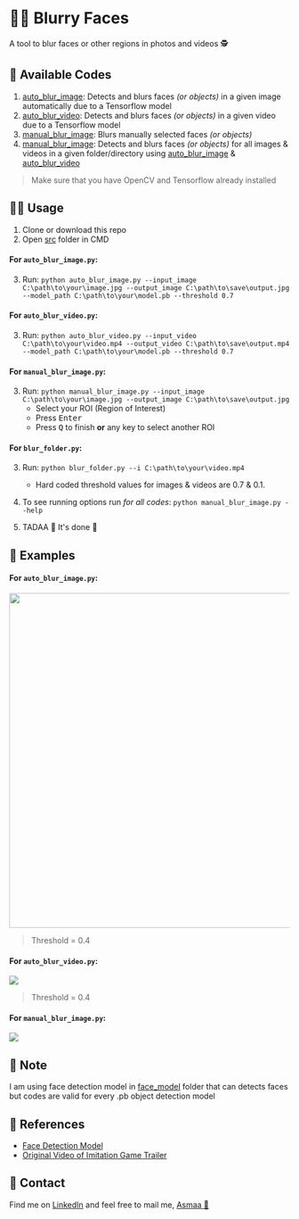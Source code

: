 # 🕵️‍♀️ Blurry Faces
A tool to blur faces or other regions in photos and videos 🕵️‍

## 🙌 Available Codes
1. [auto_blur_image](./src/auto_blur_image.py): Detects and blurs faces _(or objects)_ in a given image automatically due to a Tensorflow model
2. [auto_blur_video](./src/auto_blur_video.py): Detects and blurs faces _(or objects)_ in a given video due to a Tensorflow model
3. [manual_blur_image](./src/manual_blur_image.py): Blurs manually selected faces _(or objects)_
4. [manual_blur_image](./src/blur_folder.py): Detects and blurs faces _(or objects)_  for all images & videos in a given folder/directory using [auto_blur_image](./src/auto_blur_image.py) & [auto_blur_video](./src/auto_blur_video.py)

> Make sure that you have OpenCV and Tensorflow already installed

## 🔧🔩 Usage 
1. Clone or download this repo
2. Open [src](/src) folder in CMD

#### For `auto_blur_image.py`:
3. Run:
   `python auto_blur_image.py --input_image C:\path\to\your\image.jpg --output_image C:\path\to\save\output.jpg  --model_path C:\path\to\your\model.pb --threshold 0.7`

#### For `auto_blur_video.py`:
3. Run:
   `python auto_blur_video.py --input_video C:\path\to\your\video.mp4 --output_video C:\path\to\save\output.mp4 --model_path C:\path\to\your\model.pb --threshold 0.7`

#### For `manual_blur_image.py`:
3. Run:
   `python manual_blur_image.py --input_image C:\path\to\your\image.jpg --output_image C:\path\to\save\output.jpg`
    * Select your ROI (Region of Interest)
    * Press <kbd>Enter</kbd>
    * Press <kbd>Q</kbd> to finish **or** any key to select another ROI
    
#### For `blur_folder.py`:
3. Run:
    `python blur_folder.py --i C:\path\to\your\video.mp4`
    * Hard coded threshold values for images & videos are 0.7 & 0.1.

4. To see running options run _for all codes_:
   `python manual_blur_image.py --help`

5. TADAA 🎉 It's done 🤗

## 🤗 Examples

#### For `auto_blur_image.py`:
<img src="./outputs/auto_blur_image.jpg" width="600"  />

> Threshold = 0.4

#### For `auto_blur_video.py`:
![](./outputs/auto_blur_video.gif)

> Threshold = 0.4

#### For `manual_blur_image.py`:
![](./outputs/manual_blur_image.gif)

## 📍 Note
I am using face detection model in [face_model](./face_model) folder that can detects faces but codes are valid for every .pb object detection model

## 🐾 References 
* [Face Detection Model](https://github.com/yeephycho/tensorflow-face-detection)
* [Original Video of Imitation Game Trailer](https://www.youtube.com/watch?v=j2jRs4EAvWM)

## 💼 Contact
Find me on [LinkedIn](https://www.linkedin.com/in/asmaamirkhan/) and feel free to mail me, [Asmaa 🦋](mailto:asmaamirkhan.am@gmail.com)
